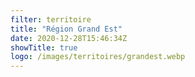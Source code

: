 ```yaml
---
filter: territoire
title: "Région Grand Est"
date: 2020-12-28T15:46:34Z
showTitle: true
logo: /images/territoires/grandest.webp
---
```

